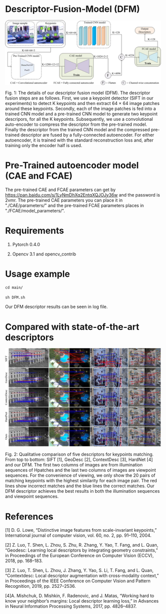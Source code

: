 # Descriptor-Fusion-Model (DFM)

![image](https://github.com/dytrong/Descriptor-Fusion-Model/blob/master/main/log/system_fusion.jpg)


Fig. 1: The details of our descriptor fusion model (DFM). The descriptor fusion steps are as follows. First, we use a keypoint
detector (SIFT in our experiments) to detect K keypoints and then extract 64 × 64 image patches around these keypoints.
Secondly, each of the image patches is fed into a trained CNN model and a pre-trained CNN model to generate two keypoint
descripors, for all the K keypoints. Subsequently, we use a convolutional auto-encoder to compress the descriptor from the
pre-trained model. Finally the descriptor from the trained CNN model and the compressed pre-trained descriptor are fused
by a fully-connected autoencoder. For either autoencoder, it is trained with the standard reconstruction loss and, after training
only the encoder half is used.

# Pre-Trained autoencoder model (CAE and FCAE)

The pre-trained CAE and FCAE parameters can get by https://pan.baidu.com/s/1LyNmDhXq2EntqXQJOJy36w and the password is 2vmr. The pre-trained CAE parameters you can place it in "./CAE/parameters/" and the pre-trained FCAE parameters places in "./FCAE/model_parameters/".

# Requirements

1. Pytorch 0.4.0

2. Opencv 3.1 and opencv_contrib 

# Usage example
```
cd main/

sh DFM.sh
```
Our DFM descriptor results can be seen in log file.

# Compared with state-of-the-art descriptors

![image](https://github.com/dytrong/Descriptor-Fusion-Model/blob/master/main/log/ours.jpg)

Fig. 2: Qualitative comparison of five descriptors for keypoints matching. From top to bottom: SIFT [1], GeoDesc [2],
ContextDesc [3], HardNet [4] and our DFM. The first two columns of images are from illumination sequences of Hpatches
and the last two columns of images are viewpoint sequences. For the convenience of viewing, we only show the 20 pairs
of matching keypoints with the highest similarity for each image pair. The red lines show incorrect matches and the blue
lines the correct matches. Our DFM descriptor achieves the best results in both the illumination sequences and viewpoint
sequences.


# References
[1] D. G. Lowe, “Distinctive image features from scale-invariant keypoints,” International journal of computer vision, vol. 60, no. 2, pp. 91–110, 2004.

[2] Z. Luo, T. Shen, L. Zhou, S. Zhu, R. Zhang, Y. Yao, T. Fang, and L. Quan, “Geodesc: Learning local descriptors by integrating geometry constraints,” in Proceedings of the European Conference on Computer Vision (ECCV), 2018, pp. 168–183.

[3] Z. Luo, T. Shen, L. Zhou, J. Zhang, Y. Yao, S. Li, T. Fang, and L. Quan, “Contextdesc: Local descriptor augmentation with cross-modality context,” in Proceedings of the IEEE Conference on Computer Vision and Pattern Recognition, 2019, pp. 2527–2536.

[4]A. Mishchuk, D. Mishkin, F. Radenovic, and J. Matas, “Working hard to know your neighbor’s margins: Local descriptor learning loss,” in Advances in Neural Information Processing Systems, 2017, pp. 4826–4837.
